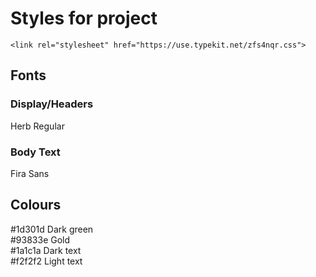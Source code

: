 # Styles for project

`<link rel="stylesheet" href="https://use.typekit.net/zfs4nqr.css">`

## Fonts

### Display/Headers
Herb Regular

### Body Text
Fira Sans

## Colours

#1d301d Dark green <br />
#93833e Gold <br />
#1a1c1a Dark text <br />
#f2f2f2 Light text <br />


